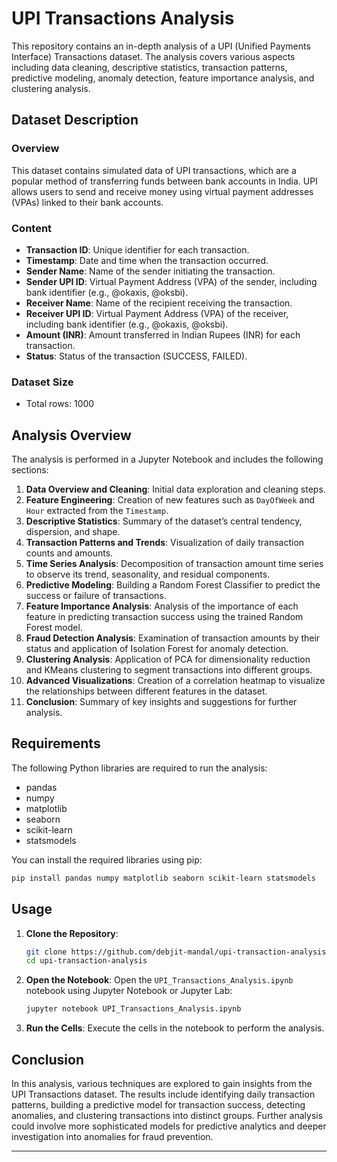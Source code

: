 
# UPI Transactions Analysis

This repository contains an in-depth analysis of a UPI (Unified Payments Interface) Transactions dataset. The analysis covers various aspects including data cleaning, descriptive statistics, transaction patterns, predictive modeling, anomaly detection, feature importance analysis, and clustering analysis.

## Dataset Description

### Overview
This dataset contains simulated data of UPI transactions, which are a popular method of transferring funds between bank accounts in India. UPI allows users to send and receive money using virtual payment addresses (VPAs) linked to their bank accounts.

### Content
- **Transaction ID**: Unique identifier for each transaction.
- **Timestamp**: Date and time when the transaction occurred.
- **Sender Name**: Name of the sender initiating the transaction.
- **Sender UPI ID**: Virtual Payment Address (VPA) of the sender, including bank identifier (e.g., @okaxis, @oksbi).
- **Receiver Name**: Name of the recipient receiving the transaction.
- **Receiver UPI ID**: Virtual Payment Address (VPA) of the receiver, including bank identifier (e.g., @okaxis, @oksbi).
- **Amount (INR)**: Amount transferred in Indian Rupees (INR) for each transaction.
- **Status**: Status of the transaction (SUCCESS, FAILED).

### Dataset Size
- Total rows: 1000

## Analysis Overview

The analysis is performed in a Jupyter Notebook and includes the following sections:

1. **Data Overview and Cleaning**: Initial data exploration and cleaning steps.
2. **Feature Engineering**: Creation of new features such as `DayOfWeek` and `Hour` extracted from the `Timestamp`.
3. **Descriptive Statistics**: Summary of the dataset’s central tendency, dispersion, and shape.
4. **Transaction Patterns and Trends**: Visualization of daily transaction counts and amounts.
5. **Time Series Analysis**: Decomposition of transaction amount time series to observe its trend, seasonality, and residual components.
6. **Predictive Modeling**: Building a Random Forest Classifier to predict the success or failure of transactions.
7. **Feature Importance Analysis**: Analysis of the importance of each feature in predicting transaction success using the trained Random Forest model.
8. **Fraud Detection Analysis**: Examination of transaction amounts by their status and application of Isolation Forest for anomaly detection.
9. **Clustering Analysis**: Application of PCA for dimensionality reduction and KMeans clustering to segment transactions into different groups.
10. **Advanced Visualizations**: Creation of a correlation heatmap to visualize the relationships between different features in the dataset.
11. **Conclusion**: Summary of key insights and suggestions for further analysis.

## Requirements

The following Python libraries are required to run the analysis:
- pandas
- numpy
- matplotlib
- seaborn
- scikit-learn
- statsmodels

You can install the required libraries using pip:
```sh
pip install pandas numpy matplotlib seaborn scikit-learn statsmodels
```

## Usage

1. **Clone the Repository**:
   ```sh
   git clone https://github.com/debjit-mandal/upi-transaction-analysis.git
   cd upi-transaction-analysis
   ```

2. **Open the Notebook**:
   Open the `UPI_Transactions_Analysis.ipynb` notebook using Jupyter Notebook or Jupyter Lab:
   ```sh
   jupyter notebook UPI_Transactions_Analysis.ipynb
   ```

3. **Run the Cells**:
   Execute the cells in the notebook to perform the analysis.

## Conclusion

In this analysis, various techniques are explored to gain insights from the UPI Transactions dataset. The results include identifying daily transaction patterns, building a predictive model for transaction success, detecting anomalies, and clustering transactions into distinct groups. Further analysis could involve more sophisticated models for predictive analytics and deeper investigation into anomalies for fraud prevention.

----------------------------------------------------------------
